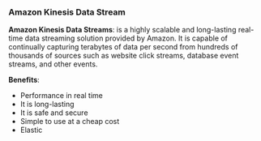 ### Amazon Kinesis Data Stream

**Amazon Kinesis Data Streams**: is a highly scalable and long-lasting real-time data streaming solution provided by Amazon. It is capable of continually capturing terabytes of data per second from hundreds of thousands of sources such as website click streams, database event streams, and other events.

**Benefits**: 

- Performance in real time
- It is long-lasting
- It is safe and secure
- Simple to use at a cheap cost
- Elastic

